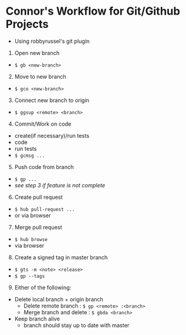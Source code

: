 # Connor's Workflow for Git/Github Projects
- Using robbyrussel's git plugin
1. Open new branch
  - `$ gb <new-branch>`
2. Move to new branch
  - `$ gco <new-branch>`
3. Connect new branch to origin
  - `$ ggsup <remote> <branch>`
4. Commit/Work on code
  - create(if necessary)/run tests
  - code
  - run tests
  - `$ gcmsg ... `
5. Push code from branch
  - `$ gp ... `
  - *see step 3 if feature is not complete*
6. Create pull request
  - `$ hub pull-request ...`
  - or via browser
7. Merge pull request
  - `$ hub browse`
  - via browser
8. Create a signed tag in master branch
  - `$ gts -m <note> <release>`
  - `$ gp --tags`
9. Either of the following:
  - Delete local branch + origin branch
    - Delete remote branch : `$ gp <remote> :<branch>`
    - Merge branch and delete : `$ gbda <branch>`
  - Keep branch alive
    - branch should stay up to date with master
